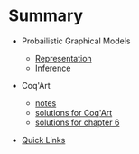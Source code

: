 # Summary

* Probailistic Graphical Models
  * [Representation](ML/PGM_1_Representation.md)
  * [Inference](ML/PGM_2_Inference.md)

* Coq'Art
  * [notes](PL/coq_art_note.md)
  * [solutions for Coq'Art](PL/coq_art_exercise.md)
  * [solutions for chapter 6](PL/coq_art_exercise_chapter6.v)

* [Quick Links](Library/README.md)
